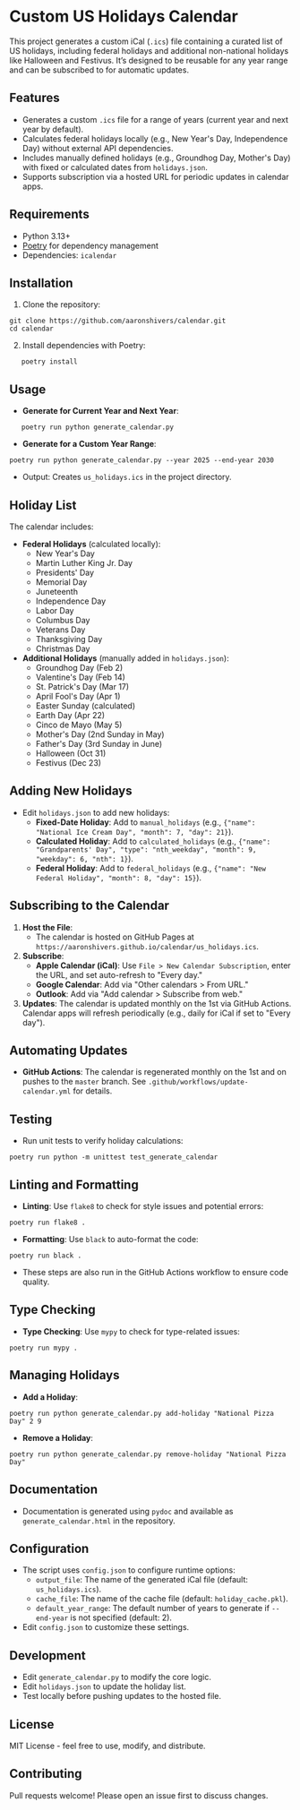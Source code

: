 # Custom US Holidays Calendar

This project generates a custom iCal (`.ics`) file containing a curated list of US holidays, including federal holidays and additional non-national holidays like Halloween and Festivus. It’s designed to be reusable for any year range and can be subscribed to for automatic updates.

## Features
- Generates a custom `.ics` file for a range of years (current year and next year by default).
- Calculates federal holidays locally (e.g., New Year's Day, Independence Day) without external API dependencies.
- Includes manually defined holidays (e.g., Groundhog Day, Mother's Day) with fixed or calculated dates from `holidays.json`.
- Supports subscription via a hosted URL for periodic updates in calendar apps.

## Requirements
- Python 3.13+
- [Poetry](https://python-poetry.org/) for dependency management
- Dependencies: `icalendar`

## Installation
1. Clone the repository:
```shell
git clone https://github.com/aaronshivers/calendar.git
cd calendar
```
2. Install dependencies with Poetry:
```shell
   poetry install
```

## Usage
- **Generate for Current Year and Next Year**:
```shell
   poetry run python generate_calendar.py
```
- **Generate for a Custom Year Range**:
```shell
poetry run python generate_calendar.py --year 2025 --end-year 2030
```
- Output: Creates `us_holidays.ics` in the project directory.

## Holiday List
The calendar includes:
- **Federal Holidays** (calculated locally):
  - New Year's Day
  - Martin Luther King Jr. Day
  - Presidents' Day
  - Memorial Day
  - Juneteenth
  - Independence Day
  - Labor Day
  - Columbus Day
  - Veterans Day
  - Thanksgiving Day
  - Christmas Day
- **Additional Holidays** (manually added in `holidays.json`):
  - Groundhog Day (Feb 2)
  - Valentine's Day (Feb 14)
  - St. Patrick's Day (Mar 17)
  - April Fool's Day (Apr 1)
  - Easter Sunday (calculated)
  - Earth Day (Apr 22)
  - Cinco de Mayo (May 5)
  - Mother's Day (2nd Sunday in May)
  - Father's Day (3rd Sunday in June)
  - Halloween (Oct 31)
  - Festivus (Dec 23)

## Adding New Holidays
- Edit `holidays.json` to add new holidays:
  - **Fixed-Date Holiday**: Add to `manual_holidays` (e.g., `{"name": "National Ice Cream Day", "month": 7, "day": 21}`).
  - **Calculated Holiday**: Add to `calculated_holidays` (e.g., `{"name": "Grandparents' Day", "type": "nth_weekday", "month": 9, "weekday": 6, "nth": 1}`).
  - **Federal Holiday**: Add to `federal_holidays` (e.g., `{"name": "New Federal Holiday", "month": 8, "day": 15}`).

## Subscribing to the Calendar
1. **Host the File**:
   - The calendar is hosted on GitHub Pages at `https://aaronshivers.github.io/calendar/us_holidays.ics`.
2. **Subscribe**:
   - **Apple Calendar (iCal)**: Use `File > New Calendar Subscription`, enter the URL, and set auto-refresh to "Every day."
   - **Google Calendar**: Add via "Other calendars > From URL."
   - **Outlook**: Add via "Add calendar > Subscribe from web."
3. **Updates**: The calendar is updated monthly on the 1st via GitHub Actions. Calendar apps will refresh periodically (e.g., daily for iCal if set to "Every day").

## Automating Updates
- **GitHub Actions**:
   The calendar is regenerated monthly on the 1st and on pushes to the `master` branch. See `.github/workflows/update-calendar.yml` for details.

## Testing
- Run unit tests to verify holiday calculations:
```shell
poetry run python -m unittest test_generate_calendar
```

## Linting and Formatting
- **Linting**: Use `flake8` to check for style issues and potential errors:
```shell
poetry run flake8 .
```
- **Formatting**: Use `black` to auto-format the code:
```shell
poetry run black .
```
- These steps are also run in the GitHub Actions workflow to ensure code quality.

## Type Checking
- **Type Checking**: Use `mypy` to check for type-related issues:
```shell
poetry run mypy .
```

## Managing Holidays
- **Add a Holiday**:
```shell
poetry run python generate_calendar.py add-holiday "National Pizza Day" 2 9
```
- **Remove a Holiday**:
```shell
poetry run python generate_calendar.py remove-holiday "National Pizza Day"
```

## Documentation
- Documentation is generated using `pydoc` and available as `generate_calendar.html` in the repository.

## Configuration
- The script uses `config.json` to configure runtime options:
  - `output_file`: The name of the generated iCal file (default: `us_holidays.ics`).
  - `cache_file`: The name of the cache file (default: `holiday_cache.pkl`).
  - `default_year_range`: The default number of years to generate if `--end-year` is not specified (default: 2).
- Edit `config.json` to customize these settings.

## Development
- Edit `generate_calendar.py` to modify the core logic.
- Edit `holidays.json` to update the holiday list.
- Test locally before pushing updates to the hosted file.

## License
MIT License - feel free to use, modify, and distribute.

## Contributing
Pull requests welcome! Please open an issue first to discuss changes.